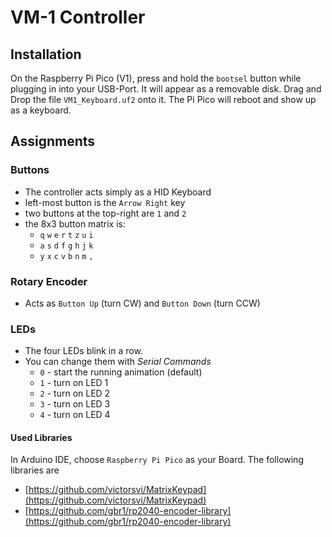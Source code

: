 # VM-1 Controller

## Installation

On the Raspberry Pi Pico (V1), press and hold the `bootsel` button while plugging in into your USB-Port. It will appear as a removable disk. Drag and Drop the file `VM1_Keyboard.uf2` onto it. The Pi Pico will reboot and show up as a keyboard.

## Assignments

### Buttons
* The controller acts simply as a HID Keyboard
* left-most button is the `Arrow Right` key
* two buttons at the top-right are `1` and `2`
* the 8x3 button matrix is:
	* `q` `w` `e` `r` `t` `z` `u` `i`
	* `a` `s` `d` `f` `g` `h` `j` `k`
	* 	`y` `x` `c` `v` `b` `n` `m` `,`

### Rotary Encoder
* Acts as `Button Up` (turn CW) and `Button Down` (turn CCW)

### LEDs
* The four LEDs blink in a row. 
* You can change them with *Serial Commands*
	* `0` - start the running animation (default)
	* `1` - turn on LED 1
	* `2` - turn on LED 2
	* `3` - turn on LED 3
	* `4` - turn on LED 4

	
#### Used Libraries

In Arduino IDE, choose `Raspberry Pi Pico` as your Board. The following libraries are

* [https://github.com/victorsvi/MatrixKeypad](https://github.com/victorsvi/MatrixKeypad)
* [https://github.com/gbr1/rp2040-encoder-library](https://github.com/gbr1/rp2040-encoder-library)